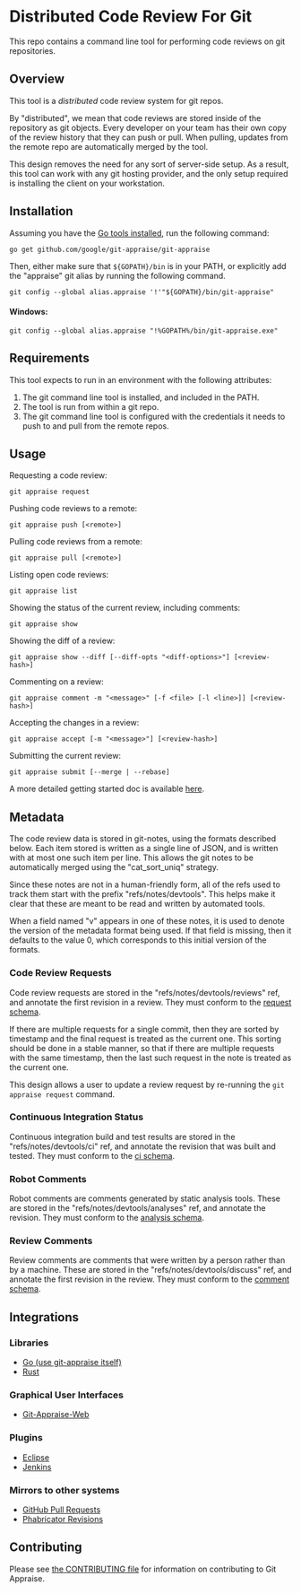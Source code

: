 # Distributed Code Review For Git

This repo contains a command line tool for performing code reviews on git
repositories.

## Overview

This tool is a *distributed* code review system for git repos.

By "distributed", we mean that code reviews are stored inside of the repository
as git objects. Every developer on your team has their own copy of the review
history that they can push or pull. When pulling, updates from the remote
repo are automatically merged by the tool.

This design removes the need for any sort of server-side setup. As a result,
this tool can work with any git hosting provider, and the only setup required
is installing the client on your workstation.

## Installation

Assuming you have the [Go tools installed](https://golang.org/doc/install), run
the following command:

    go get github.com/google/git-appraise/git-appraise

Then, either make sure that `${GOPATH}/bin` is in your PATH, or explicitly add the
"appraise" git alias by running the following command.

    git config --global alias.appraise '!'"${GOPATH}/bin/git-appraise"

#### Windows:

    git config --global alias.appraise "!%GOPATH%/bin/git-appraise.exe"

## Requirements

This tool expects to run in an environment with the following attributes:

1.  The git command line tool is installed, and included in the PATH.
2.  The tool is run from within a git repo.
3.  The git command line tool is configured with the credentials it needs to
    push to and pull from the remote repos.

## Usage

Requesting a code review:

    git appraise request

Pushing code reviews to a remote:

    git appraise push [<remote>]

Pulling code reviews from a remote:

    git appraise pull [<remote>]

Listing open code reviews:

    git appraise list

Showing the status of the current review, including comments:

    git appraise show

Showing the diff of a review:

    git appraise show --diff [--diff-opts "<diff-options>"] [<review-hash>]

Commenting on a review:

    git appraise comment -m "<message>" [-f <file> [-l <line>]] [<review-hash>]

Accepting the changes in a review:

    git appraise accept [-m "<message>"] [<review-hash>]

Submitting the current review:

    git appraise submit [--merge | --rebase]

A more detailed getting started doc is available [here](docs/tutorial.md).

## Metadata

The code review data is stored in git-notes, using the formats described below.
Each item stored is written as a single line of JSON, and is written with at
most one such item per line. This allows the git notes to be automatically
merged using the "cat\_sort\_uniq" strategy.

Since these notes are not in a human-friendly form, all of the refs used to
track them start with the prefix "refs/notes/devtools". This helps make it
clear that these are meant to be read and written by automated tools.

When a field named "v" appears in one of these notes, it is used to denote
the version of the metadata format being used. If that field is missing, then
it defaults to the value 0, which corresponds to this initial version of the
formats.

### Code Review Requests

Code review requests are stored in the "refs/notes/devtools/reviews" ref, and
annotate the first revision in a review. They must conform to the
[request schema](schema/request.json).

If there are multiple requests for a single commit, then they are sorted by
timestamp and the final request is treated as the current one. This sorting
should be done in a stable manner, so that if there are multiple requests
with the same timestamp, then the last such request in the note is treated
as the current one.

This design allows a user to update a review request by re-running the
`git appraise request` command.

### Continuous Integration Status

Continuous integration build and test results are stored in the
"refs/notes/devtools/ci" ref, and annotate the revision that was built and
tested. They must conform to the [ci schema](schema/ci.json).

### Robot Comments

Robot comments are comments generated by static analysis tools. These are
stored in the "refs/notes/devtools/analyses" ref, and annotate the revision.
They must conform to the [analysis schema](schema/analysis.json).

### Review Comments

Review comments are comments that were written by a person rather than by a
machine. These are stored in the "refs/notes/devtools/discuss" ref, and
annotate the first revision in the review. They must conform to the
[comment schema](schema/comment.json).

## Integrations

### Libraries

  - [Go (use git-appraise itself)](https://github.com/google/git-appraise/blob/master/review/review.go)
  - [Rust](https://github.com/Nemo157/git-appraise-rs)

### Graphical User Interfaces

  - [Git-Appraise-Web](https://github.com/google/git-appraise-web)

### Plugins

  - [Eclipse](https://github.com/google/git-appraise-eclipse)
  - [Jenkins](https://github.com/jenkinsci/google-git-notes-publisher-plugin)

### Mirrors to other systems

  - [GitHub Pull Requests](https://github.com/google/git-pull-request-mirror)
  - [Phabricator Revisions](https://github.com/google/git-phabricator-mirror)

## Contributing

Please see [the CONTRIBUTING file](CONTRIBUTING.md) for information on contributing to Git Appraise.
